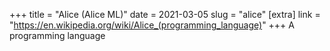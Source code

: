 +++
title = "Alice (Alice ML)"
date = 2021-03-05
slug = "alice"
[extra]
link = "https://en.wikipedia.org/wiki/Alice_(programming_language)"
+++
A programming language

